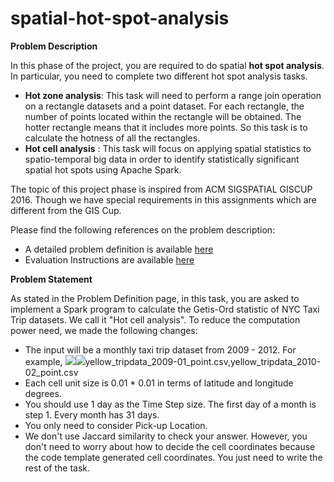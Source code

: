 # spatial-hot-spot-analysis

**Problem Description**

In this phase of the project, you are required to do spatial **hot spot analysis**. In particular, you need to  complete two different hot spot analysis tasks.

- **Hot zone analysis**: This task will need to perform a range join operation on a rectangle datasets and a point dataset. For each rectangle, the number of points located within the rectangle will be obtained. The hotter rectangle means that it includes more points. So this task is to calculate the hotness of all the rectangles.
- **Hot cell analysis** : This task will focus on applying spatial statistics to spatio-temporal big data in order to identify statistically significant spatial hot spots using Apache Spark.

The topic of this project phase is inspired from ACM SIGSPATIAL GISCUP 2016. Though we have special requirements in this assignments which are different from the GIS Cup.

Please find the following references on the problem description:

- A detailed problem definition is available [here](http://sigspatial2016.sigspatial.org/giscup2016/problem)
- Evaluation Instructions are available [here](http://sigspatial2016.sigspatial.org/giscup2016/submit)

**Problem Statement**

As stated in the Problem Definition page, in this task, you are asked to implement a Spark program to calculate the Getis-Ord statistic of NYC Taxi Trip datasets. We call it "Hot cell analysis". To reduce the computation power need, we made the following changes:

- The input will be a monthly taxi trip dataset from 2009 - 2012. For example, ![](Aspose.Words.a0df8ed4-0bd4-473d-82a3-fe822f90fda4.002.png)![](Aspose.Words.a0df8ed4-0bd4-473d-82a3-fe822f90fda4.003.png)yellow\_tripdata\_2009-01\_point.csv,yellow\_tripdata\_2010-02\_point.csv
- Each cell unit size is 0.01 \* 0.01 in terms of latitude and longitude degrees.
- You should use 1 day as the Time Step size. The first day of a month is step 1. Every month has 31 days.
- You only need to consider Pick-up Location.
- We don't use Jaccard similarity to check your answer. However, you don't need to worry about how to decide the cell coordinates because the code template generated cell coordinates. You just need to write the rest of the task.
